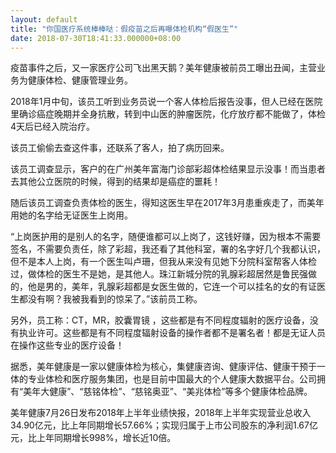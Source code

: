 ```yaml
---
layout: default
title: "你国医疗系统棒棒哒：假疫苗之后再曝体检机构“假医生”"
date: 2018-07-30T18:41:33.000000+08:00
---
```


疫苗事件之后，又一家医疗公司飞出黑天鹅？美年健康被前员工曝出丑闻，主营业务为健康体检、健康管理业务。

2018年1月中旬，该员工听到业务员说一个客人体检后报告没事，但人已经在医院里确诊癌症晚期并全身抗散，转到中山医的肿瘤医院，化疗放疗都不能做了，体检4天后已经入院治疗。

该员工偷偷去查这件事，还联系了客人，拍了病历回来。

该员工调查显示，客户的在广州美年富海门诊部彩超体检结果显示没事！而当患者去其他公立医院的时候，得到的结果却是癌症的噩耗！

随后该员工调查负责体检的医生，得知这医生早在2017年3月患重疾走了，而美年用她的名字给无证医生上岗用。

“上岗医护用的是别人的名字，随便谁都可以上岗了，这钱好赚，因为根本不需要签名，不需要负责任，除了彩超，我还看了其他科室，署的名字好几个我都认识，但不是本人上岗，有一个医生叫卢珊，但我从来没有见她下分院科室帮客人体检过，做体检的医生不是她，是其他人。珠江新城分院的乳腺彩超居然是鲁民强做的，他是男的，美年，乳腺彩超都是女医生做的，它连一个可以挂名的女的有证医生都没有啊？我被我看到的惊呆了。”该前员工称。

另外，员工称：CT，MR，胶囊胃镜 ，这些都是有不同程度辐射的医疗设备，没有执业许可。这些都是有不同程度辐射设备的操作者都不是署名者！都是无证人员在操作这些专业的医疗设备！

据悉，美年健康是一家以健康体检为核心，集健康咨询、健康评估、健康干预于一体的专业体检和医疗服务集团，也是目前中国最大的个人健康大数据平台。公司拥有“美年大健康”、“慈铭体检”、“慈铭奥亚”、“美兆体检”等多个健康体检品牌。

美年健康7月26日发布2018年上半年业绩快报，2018年上半年实现营业总收入34.90亿元，比上年同期增长57.66%；实现归属于上市公司股东的净利润1.67亿元，比上年同期增长998%，增长近10倍。

